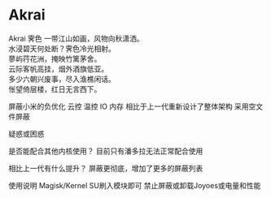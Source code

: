# Akrai
Akrai 霁色
一带江山如画，风物向秋潇洒。  
水浸碧天何处断？霁色冷光相射。  
蓼屿荇花洲，掩映竹篱茅舍。  
云际客帆高挂，烟外酒旗低亚。  
多少六朝兴废事，尽入渔樵闲话。  
怅望倚层楼，红日无言西下。

屏蔽小米的负优化
云控 温控 IO 内存
相比于上一代重新设计了整体架构
采用空文件屏蔽


疑惑或困惑

是否能配合其他内核使用？
目前只有潘多拉无法正常配合使用

相比上一代有什么提升？
屏蔽更彻底，增加了更多的屏蔽列表

使用说明
Magisk/Kernel SU刷入模块即可
禁止屏蔽或卸载Joyoes或电量和性能